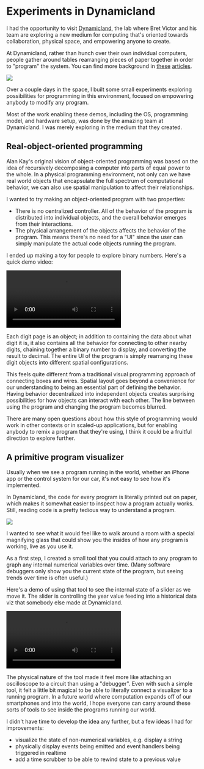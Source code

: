---
---

# Experiments in Dynamicland

I had the opportunity to visit [Dynamicland](https://dynamicland.org/),
the lab where Bret Victor and his team are exploring a new medium for computing
that's oriented towards collaboration, physical space, and empowering
anyone to create.

At Dynamicland, rather than hunch over their own individual computers,
people gather around tables rearranging pieces of paper together in order to "program" the system.
You can find more background in [these](https://phenomenalworld.org/analysis/the-next-big-thing-is-a-room) [articles](https://rsnous.com/posts/notes-from-dynamicland-geokit/).

![](/images/project_images/dynamicland/space.jpg)

Over a couple days in the space, I built some small experiments exploring
possibilities for programming in this environment, focused on
empowering anybody to modify any program.

Most of the work enabling these demos,
including the OS, programming model, and hardware setup,
was done by the amazing team at Dynamicland.
I was merely exploring in the medium that they created.

## Real-object-oriented programming

Alan Kay's original vision of object-oriented programming was based on the idea
of recursively decomposing a computer into parts of equal power to the whole.
In a physical programming environment, not only can we have real world objects
that encapsulate the full spectrum of computational behavior,
we can also use spatial manipulation to affect their relationships.

I wanted to try making an object-oriented program with two properties:

* There is no centralized controller. All of the behavior of the program is
  distributed into individual objects, and the overall behavior
  emerges from their interactions.
* The physical arrangement of the objects affects the behavior of the program.
  This means there's no need for a "UI" since the user can simply manipulate
  the actual code objects running the program.

I ended up making a toy for people to explore binary numbers. Here's a quick
demo video:

<video controls="controls" preload="auto" data-video="0" src="/images/project_images/dynamicland/binary.mov"></video>

Each digit page is an object; in addition to containing the data about what
digit it is, it also contains all the behavior for connecting to other nearby
digits, chaining together a binary number to display, and converting the result
to decimal. The entire UI of the program is simply rearranging these digit
objects into different spatial configurations.

This feels quite different from a traditional visual programming approach of
connecting boxes and wires. Spatial layout goes beyond a convenience for our
understanding to being an essential part of defining the behavior.
Having behavior decentralized into independent objects creates
surprising possibilities for how objects can interact with each other.
The line between using the program and changing the program becomes blurred.

There are many open questions about how this style of programming would
work in other contexts or in scaled-up applications, but for enabling
anybody to remix a program that they're using,
I think it could be a fruitful direction to explore further.

## A primitive program visualizer

Usually when we see a program running in the world, whether an iPhone app or
the control system for our car, it's not easy to see how it's implemented.

In Dynamicland, the code for every program is literally printed out on paper,
which makes it somewhat easier to inspect how a program actually works.
Still, reading code is a pretty tedious way to understand a program.

![](/images/project_images/dynamicland/paper.jpg)

I wanted to see what it would feel like to walk around a room
with a special magnifying glass that could show you the insides of how
any program is working, live as you use it.

As a first step, I created a small tool that you could attach to any program
to graph any internal numerical variables over time.
(Many software debuggers only show you the current state of the program, but
seeing trends over time is often useful.)

Here's a demo of using that tool to see the internal state of a slider as we move it.
The slider is controlling the year value feeding into a historical data viz that somebody else made at Dynamicland.

<video controls="controls" preload="auto" data-video="0" src="/images/project_images/dynamicland/slider.mov"></video>

The physical nature of the tool made it feel more like attaching an oscilloscope
to a circuit than using a "debugger".
Even with such a simple tool, it felt a little bit magical to be able to
literally connect a visualizer to a running program.
In a future world where computation expands off of our smartphones
and into the world, I hope everyone can carry around these sorts of tools
to see inside the programs running our world.

I didn't have time to develop the idea any further, but a few ideas I had
for improvements:

* visualize the state of non-numerical variables, e.g. display a string
* physically display events being emitted and event handlers being triggered in realtime
* add a time scrubber to be able to rewind state to a previous value

